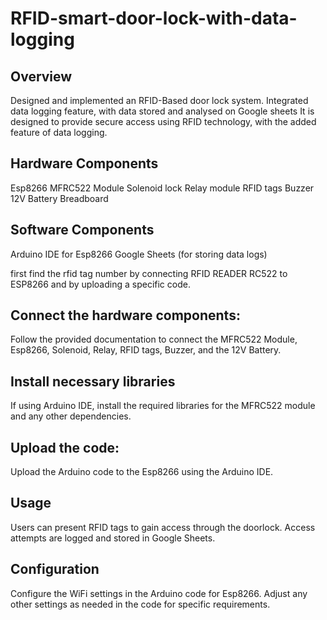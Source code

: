 # RFID-smart-door-lock-with-data-logging

## Overview
Designed and implemented an RFID-Based door lock system. Integrated data logging feature, with data stored and analysed on Google sheets It is designed to provide secure access using RFID technology, with the added feature of data logging.

## Hardware Components
Esp8266
MFRC522 Module
Solenoid lock
Relay module
RFID tags
Buzzer
12V Battery
Breadboard

## Software Components
Arduino IDE for Esp8266
Google Sheets (for storing data logs)

first find the rfid tag number by connecting RFID READER RC522 to ESP8266 and by uploading a specific code.

## Connect the hardware components:
Follow the provided documentation to connect the MFRC522 Module, Esp8266, Solenoid, Relay, RFID tags, Buzzer, and the 12V Battery.

## Install necessary libraries
If using Arduino IDE, install the required libraries for the MFRC522 module and any other dependencies.

## Upload the code:
Upload the Arduino code to the Esp8266 using the Arduino IDE.

## Usage
Users can present RFID tags to gain access through the doorlock. Access attempts are logged and stored in Google Sheets.

## Configuration
Configure the WiFi settings in the Arduino code for Esp8266. Adjust any other settings as needed in the code for specific requirements.

